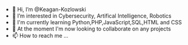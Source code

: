 - 👋 Hi, I’m @Keagan-Kozlowski
- 👀 I’m interested in Cybersecurity, Artifical Intelligence, Robotics
- 🌱 I'm currently learning Python,PHP,JavaScript,SQL,HTML and CSS
- 💞️ At the moment I'm now looking to collaborate on any projects
- 📫 How to reach me ...

<!---
KGGamingFluff/KGGamingFluff is a ✨ special ✨ repository because its `README.md` (this file) appears on your GitHub profile.
You can click the Preview link to take a look at your changes.
--->
